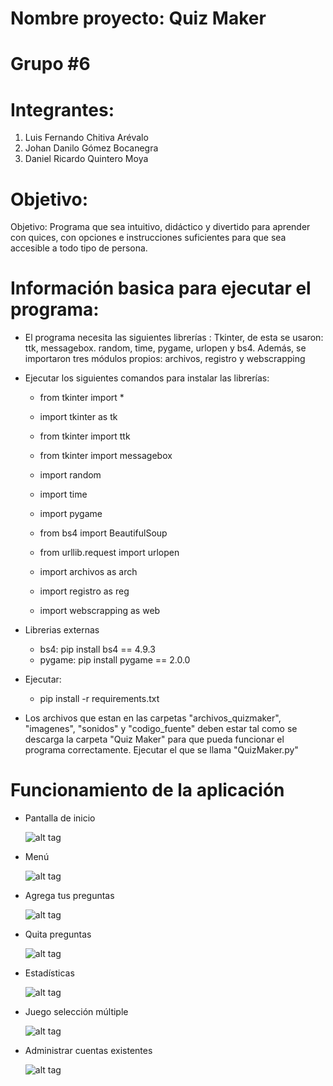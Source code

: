 # Nombre proyecto: Quiz Maker 

# Grupo #6

# Integrantes:
  1. Luis Fernando Chitiva Arévalo 
  2. Johan Danilo Gómez Bocanegra 
  3. Daniel Ricardo Quintero Moya

# Objetivo:
Objetivo: Programa que sea intuitivo, didáctico y divertido para aprender con quices, con opciones e 
instrucciones suficientes para que sea accesible a todo tipo de persona.

# Información basica para ejecutar el programa:

- El programa necesita las siguientes librerías : Tkinter, de esta se usaron: ttk, messagebox. random, time, pygame, urlopen y bs4. Además, se importaron tres módulos propios: archivos, registro y webscrapping

- Ejecutar los siguientes comandos para instalar las librerías:
    - from tkinter import *
    - import tkinter as tk
    - from tkinter import ttk
    - from tkinter import messagebox
    - import random
    - import time
    - import pygame
    - from bs4 import BeautifulSoup
    - from urllib.request import urlopen
    
    - import archivos as arch 
    - import registro as reg 
    - import webscrapping as web 
    
- Librerias externas

    - bs4: pip install bs4 == 4.9.3
    - pygame: pip install pygame == 2.0.0
    
- Ejecutar:

    - pip install -r requirements.txt

- Los archivos que estan en las carpetas "archivos_quizmaker", "imagenes", "sonidos" y "codigo_fuente" deben estar tal como se descarga la carpeta "Quiz Maker" para que pueda funcionar el programa correctamente. Ejecutar el que se llama "QuizMaker.py"

# Funcionamiento de la aplicación
- Pantalla de inicio

  ![alt tag](https://github.com/jgomezbo/Quiz-Maker/blob/main/imagenes/inicio.png)
  
- Menú

    ![alt tag](https://github.com/jgomezbo/Quiz-Maker/blob/main/imagenes/menu.png)
  
- Agrega tus preguntas

    ![alt tag](https://github.com/jgomezbo/Quiz-Maker/blob/main/imagenes/agregar.png)
 
- Quita preguntas

    ![alt tag](https://github.com/jgomezbo/Quiz-Maker/blob/main/imagenes/quitar.png)
  
- Estadísticas

    ![alt tag](https://github.com/jgomezbo/Quiz-Maker/blob/main/imagenes/estadisticas.png)
  
- Juego selección múltiple

    ![alt tag](https://github.com/jgomezbo/Quiz-Maker/blob/main/imagenes/juego.png)
  
- Administrar cuentas existentes

    ![alt tag](https://github.com/jgomezbo/Quiz-Maker/blob/main/imagenes/admin.png)

